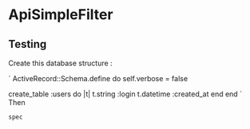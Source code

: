 # ApiSimpleFilter

## Testing

Create this database structure :

`
ActiveRecord::Schema.define do
self.verbose = false

create_table :users do |t|
t.string :login
t.datetime :created_at
end
end
`
Then

`spec`